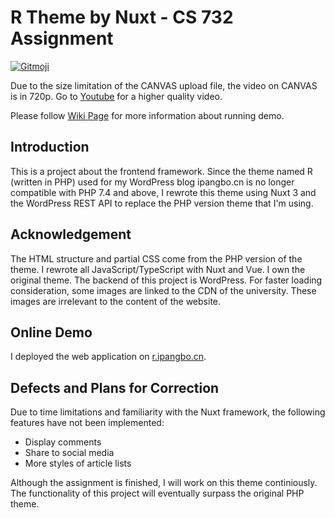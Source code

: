 # R Theme by Nuxt - CS 732 Assignment

<a href="https://gitmoji.dev">
  <img
    src="https://img.shields.io/badge/gitmoji-%20😜%20😍-FFDD67.svg?style=flat-square"
    alt="Gitmoji"
  />
</a>

Due to the size limitation of the CANVAS upload file, the video on CANVAS is in 720p. Go to [Youtube](https://youtu.be/Q3W9n6mAmhE) for a higher quality video.

Please follow [Wiki Page](https://github.com/UOA-CS732-SE750-Students-2023/cs732-se75-assignment-ipangbo/wiki) for more information about running demo.

## Introduction

This is a project about the frontend framework. Since the theme named R (written in PHP) used for my WordPress blog ipangbo.cn is no longer compatible with PHP 7.4 and above, I rewrote this theme using Nuxt 3 and the WordPress REST API to replace the PHP version theme that I'm using.

## Acknowledgement

The HTML structure and partial CSS come from the PHP version of the theme. I rewrote all JavaScript/TypeScript with Nuxt and Vue. I own the original theme. The backend of this project is WordPress. For faster loading consideration, some images are linked to the CDN of the university. These images are irrelevant to the content of the website.

## Online Demo

I deployed the web application on [r.ipangbo.cn](https://r.ipangbo.cn).

## Defects and Plans for Correction

Due to time limitations and familiarity with the Nuxt framework, the following features have not been implemented:
- Display comments
- Share to social media
- More styles of article lists

Although the assignment is finished, I will work on this theme continiously. The functionality of this project will eventually surpass the original PHP theme.
